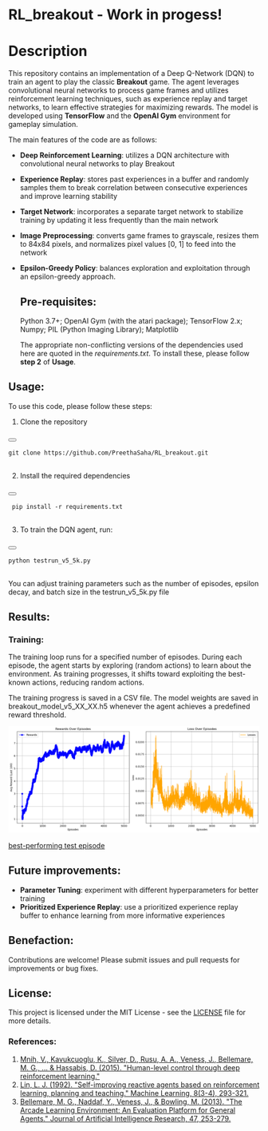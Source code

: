 # RL_breakout - Work in progess!

# Description

This repository contains an implementation of a Deep Q-Network (DQN) to train an agent to play the classic __Breakout__ game. The agent leverages convolutional neural networks to process game frames and utilizes reinforcement learning techniques, such as experience replay and target networks, to learn effective strategies for maximizing rewards. The model is developed using __TensorFlow__ and the __OpenAI Gym__ environment for gameplay simulation.

The main features of the code are as follows: 

- __Deep Reinforcement Learning__: utilizes a DQN architecture with convolutional neural networks to play Breakout
- __Experience Replay__: stores past experiences in a buffer and randomly samples them to break correlation between consecutive experiences and improve learning stability
- __Target Network__: incorporates a separate target network to stabilize training by updating it less frequently than the main network
- __Image Preprocessing__: converts game frames to grayscale, resizes them to 84x84 pixels, and normalizes pixel values [0, 1] to feed into the network
- __Epsilon-Greedy Policy__: balances exploration and exploitation through an epsilon-greedy approach.
  
  ## Pre-requisites:
  
  Python 3.7+;
  OpenAI Gym (with the atari package);
  TensorFlow 2.x;
  Numpy;
  PIL (Python Imaging Library);
  Matplotlib

  The appropriate non-conflicting versions of the dependencies used here are quoted in the _requirements.txt_. To install these, please follow __step 2__ of __Usage__. 

## Usage:
To use this code, please follow these steps:

1. Clone the repository

<div>
  <button class="copy-button" onclick="copyToClipboard(this.parentElement.nextElementSibling.textContent)"></button>
  <pre><code>git clone https://github.com/PreethaSaha/RL_breakout.git 
  </code></pre>
</div>

2. Install the required dependencies

<div>
  <button class="copy-button" onclick="copyToClipboard(this.parentElement.nextElementSibling.textContent)"></button>
  <pre><code> pip install -r requirements.txt
  </code></pre>
</div>

3. To train the DQN agent, run:

<div>
  <button class="copy-button" onclick="copyToClipboard(this.parentElement.nextElementSibling.textContent)"></button>
  <pre><code>python testrun_v5_5k.py
  </code></pre>
</div>

You can adjust training parameters such as the number of episodes, epsilon decay, and batch size in the testrun_v5_5k.py file

## Results:

  ### Training:
  The training loop runs for a specified number of episodes. During each episode, the agent starts by exploring (random actions) to learn about the environment. As training progresses, it shifts toward exploiting the best-known actions, reducing random actions.

The training progress is saved in a CSV file. The model weights are saved in breakout_model_v5_XX_XX.h5 whenever the agent achieves a predefined reward threshold.

[<img src = "https://github.com/PreethaSaha/RL-breakout/blob/main/breakout_v5_5k_1e-4.png" width = "20%">]: #
![alt text](https://github.com/PreethaSaha/RL_breakout/blob/main/breakout_v5_5k_1e-4.png)

[best-performing test episode](media/best_breakout_episode.mp4)

## Future improvements:

- __Parameter Tuning__: experiment with different hyperparameters for better training 
- __Prioritized Experience Replay__: use a prioritized experience replay buffer to enhance learning from more informative experiences

## Benefaction:

Contributions are welcome! Please submit issues and pull requests for improvements or bug fixes.

## License:

This project is licensed under the MIT License - see the [LICENSE](https://github.com/PreethaSaha/RL_breakout/blob/main/LICENSE) file for more details.

### References:

1. [Mnih, V., Kavukcuoglu, K., Silver, D., Rusu, A. A., Veness, J., Bellemare, M. G., ... & Hassabis, D. (2015). "Human-level control through deep reinforcement learning."](https://www.nature.com/articles/nature14236)
2. [Lin, L. J. (1992). "Self-improving reactive agents based on reinforcement learning, planning and teaching." Machine Learning, 8(3-4), 293-321.](https://link.springer.com/article/10.1007/BF00992699)
3. [Bellemare, M. G., Naddaf, Y., Veness, J., & Bowling, M. (2013). "The Arcade Learning Environment: An Evaluation Platform for General Agents." Journal of Artificial Intelligence Research, 47, 253-279.](https://arxiv.org/abs/1207.4708)
